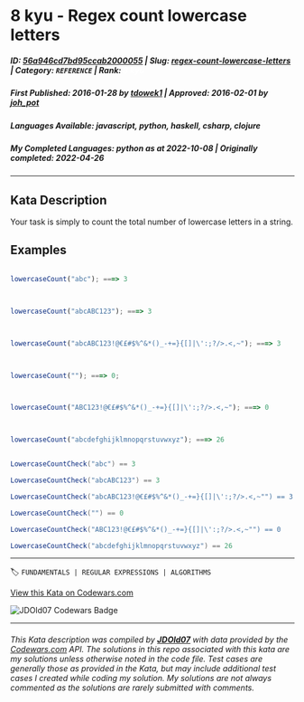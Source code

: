 # 8 kyu - Regex count lowercase letters

##### **ID**: [56a946cd7bd95ccab2000055](https://www.codewars.com/kata/56a946cd7bd95ccab2000055) | **Slug**: [regex-count-lowercase-letters](https://www.codewars.com/kata/56a946cd7bd95ccab2000055) | **Category**: `REFERENCE` | **Rank**: <span style="color:white">8 kyu</span>

##### **First Published**: 2016-01-28 ***by*** [tdowek1](https://www.codewars.com/users/tdowek1) | **Approved**: 2016-02-01 ***by*** [joh_pot](https://www.codewars.com/users/joh_pot)

##### **Languages Available**: javascript, python, haskell, csharp, clojure

##### **My Completed Languages**: python ***as at*** 2022-10-08 | **Originally completed**: 2022-04-26

---

## Kata Description


Your task is simply to count the total number of lowercase letters in a string.



## Examples



```javascript

lowercaseCount("abc"); ===> 3



lowercaseCount("abcABC123"); ===> 3



lowercaseCount("abcABC123!@€£#$%^&*()_-+=}{[]|\':;?/>.<,~"); ===> 3



lowercaseCount(""); ===> 0;



lowercaseCount("ABC123!@€£#$%^&*()_-+=}{[]|\':;?/>.<,~"); ===> 0



lowercaseCount("abcdefghijklmnopqrstuvwxyz"); ===> 26

```

```csharp

LowercaseCountCheck("abc") == 3

LowercaseCountCheck("abcABC123") == 3

LowercaseCountCheck("abcABC123!@€£#$%^&*()_-+=}{[]|\':;?/>.<,~"") == 3

LowercaseCountCheck("") == 0

LowercaseCountCheck("ABC123!@€£#$%^&*()_-+=}{[]|\':;?/>.<,~"") == 0

LowercaseCountCheck("abcdefghijklmnopqrstuvwxyz") == 26

```

---


🏷 `FUNDAMENTALS | REGULAR EXPRESSIONS | ALGORITHMS`


[View this Kata on Codewars.com](https://www.codewars.com/kata/56a946cd7bd95ccab2000055)

![](https://www.codewars.com/users/jdold07/badges/large "JDOld07 Codewars Badge")

---

###### *This Kata description was compiled by [**JDOld07**](https://tpstech.dev) with data provided by the [Codewars.com](https://www.codewars.com) API.  The solutions in this repo associated with this kata are my solutions unless otherwise noted in the code file.  Test cases are generally those as provided in the Kata, but may include additional test cases I created while coding my solution.  My solutions are not always commented as the solutions are rarely submitted with comments.*
